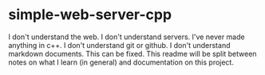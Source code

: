 # simple-web-server-cpp
I don't understand the web. I don't understand servers. I've never made anything in c++. I don't understand git or github. I don't understand markdown documents. This can be fixed. This readme will be split between notes on what I learn (in general) and documentation on this project. 
